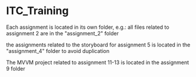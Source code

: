 # ITC_Training

Each assignment is located in its own folder, e.g.: all files related to assignment 2 are in the "assignment_2" folder

the assignments related to the storyboard for assignment 5 is located in the "assignment_4" folder to avoid duplication

The MVVM project related to assignment 11-13 is located in the assignment 9 folder
